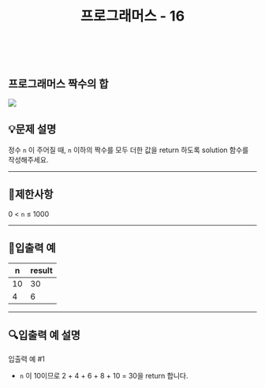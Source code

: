 ﻿---
layout: post
title: "프로그래머스 - 16"
category: studylog
tags: algorithm
---

<br>

## 프로그래머스 짝수의 합


![](https://velog.velcdn.com/images/dlsdud9098/post/e1464da6-734f-4172-a5d3-8df73b71a328/image.png)
## 💡문제 설명
정수 ```n```
이 주어질 때, ```n```
이하의 짝수를 모두 더한 값을 return 하도록 solution 함수를 작성해주세요.


---




## 🚫제한사항
0 &lt; ```n```
 ≤ 1000


---




## 🔢입출력 예




<table><thead><tr><th>n</th><th>result</th></tr></thead><tbody><tr><td>10</td><td>30</td></tr><tr><td>4</td><td>6</td></tr></tbody>
</table>


---




## 🔍입출력 예 설명
입출력 예 #1


* ```n```
이 10이므로 2 + 4 + 6 + 8 + 10 = 30을 return 합니다.
